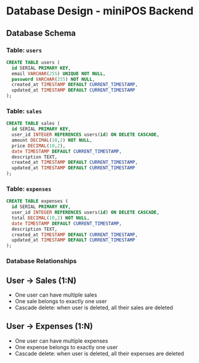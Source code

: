 # Database Design - miniPOS Backend

## Database Schema

### Table: `users`
```sql
CREATE TABLE users (
  id SERIAL PRIMARY KEY,
  email VARCHAR(255) UNIQUE NOT NULL,
  password VARCHAR(255) NOT NULL,
  created_at TIMESTAMP DEFAULT CURRENT_TIMESTAMP,
  updated_at TIMESTAMP DEFAULT CURRENT_TIMESTAMP
);
```

### Table: `sales`
```sql
CREATE TABLE sales (
  id SERIAL PRIMARY KEY,
  user_id INTEGER REFERENCES users(id) ON DELETE CASCADE,
  amount DECIMAL(10,2) NOT NULL,
  price DECIMAL(10,2),
  date TIMESTAMP DEFAULT CURRENT_TIMESTAMP,
  description TEXT,
  created_at TIMESTAMP DEFAULT CURRENT_TIMESTAMP,
  updated_at TIMESTAMP DEFAULT CURRENT_TIMESTAMP
);
```

### Table: `expenses`
```sql
CREATE TABLE expenses (
  id SERIAL PRIMARY KEY,
  user_id INTEGER REFERENCES users(id) ON DELETE CASCADE,
  total DECIMAL(10,2) NOT NULL,
  date TIMESTAMP DEFAULT CURRENT_TIMESTAMP,
  description TEXT,
  created_at TIMESTAMP DEFAULT CURRENT_TIMESTAMP,
  updated_at TIMESTAMP DEFAULT CURRENT_TIMESTAMP
);
```

### Database Relationships
## User → Sales (1:N)

- One user can have multiple sales
- One sale belongs to exactly one user
- Cascade delete: when user is deleted, all their sales are deleted

## User → Expenses (1:N)

- One user can have multiple expenses
- One expense belongs to exactly one user
- Cascade delete: when user is deleted, all their expenses are deleted